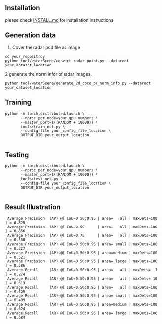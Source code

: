 
## Installation
please check [INSTALL.md](INSTALL.md) for installation instructions

## Generation data

 
1. Cover the radar pcd file as image
```shell
cd your_repositroy
python tool/waterScene/convert_radar_point.py --dataroot your_dataset_location
```

2 generate the norm infor of radar images.
```shell
python tool/waterScene/generate_2d_coco_pc_norm_info.py --dataroot your_dataset_location
```

## Training
```shell
python -m torch.distributed.launch \
       --nproc_per_node=your_gpu_numbers \
       --master_port=$((RANDOM + 10000)) \
       tools/train_net.py \
       --config-file your_config_file_location \
       OUTPUT_DIR your_output_location
       
```

## Testing
```shell
python -m torch.distributed.launch \
       --nproc_per_node=your_gpu_numbers \
       --master_port=$((RANDOM + 10000)) \
       tools/test_net.py \
       --config-file your_config_file_location \
       OUTPUT_DIR your_output_location
       
```

## Result Illustration
```text
 Average Precision  (AP) @[ IoU=0.50:0.95 | area=   all | maxDets=100 ] = 0.525
 Average Precision  (AP) @[ IoU=0.50      | area=   all | maxDets=100 ] = 0.866
 Average Precision  (AP) @[ IoU=0.75      | area=   all | maxDets=100 ] = 0.560
 Average Precision  (AP) @[ IoU=0.50:0.95 | area= small | maxDets=100 ] = 0.327
 Average Precision  (AP) @[ IoU=0.50:0.95 | area=medium | maxDets=100 ] = 0.521
 Average Precision  (AP) @[ IoU=0.50:0.95 | area= large | maxDets=100 ] = 0.586
 Average Recall     (AR) @[ IoU=0.50:0.95 | area=   all | maxDets=  1 ] = 0.274
 Average Recall     (AR) @[ IoU=0.50:0.95 | area=   all | maxDets= 10 ] = 0.613
 Average Recall     (AR) @[ IoU=0.50:0.95 | area=   all | maxDets=100 ] = 0.628
 Average Recall     (AR) @[ IoU=0.50:0.95 | area= small | maxDets=100 ] = 0.409
 Average Recall     (AR) @[ IoU=0.50:0.95 | area=medium | maxDets=100 ] = 0.624
 Average Recall     (AR) @[ IoU=0.50:0.95 | area= large | maxDets=100 ] = 0.684

